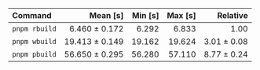 | Command | Mean [s] | Min [s] | Max [s] | Relative |
|:---|---:|---:|---:|---:|
| `pnpm rbuild` | 6.460 ± 0.172 | 6.292 | 6.833 | 1.00 |
| `pnpm wbuild` | 19.413 ± 0.149 | 19.162 | 19.624 | 3.01 ± 0.08 |
| `pnpm pbuild` | 56.650 ± 0.295 | 56.280 | 57.110 | 8.77 ± 0.24 |
